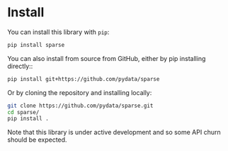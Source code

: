 # Install

You can install this library with ``pip``:

```bash
pip install sparse
```

You can also install from source from GitHub, either by pip installing
directly::
```bash
pip install git+https://github.com/pydata/sparse
```
Or by cloning the repository and installing locally:
```bash
git clone https://github.com/pydata/sparse.git
cd sparse/
pip install .
```
Note that this library is under active development and so some API churn should
be expected.
